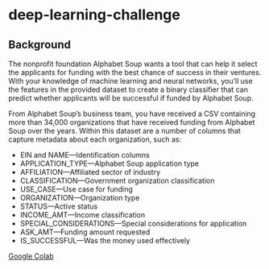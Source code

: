# deep-learning-challenge

## Background

The nonprofit foundation Alphabet Soup wants a tool that can help it select the applicants for funding with the best chance of success in their ventures. With your knowledge of machine learning and neural networks, you’ll use the features in the provided dataset to create a binary classifier that can predict whether applicants will be successful if funded by Alphabet Soup.

From Alphabet Soup’s business team, you have received a CSV containing more than 34,000 organizations that have received funding from Alphabet Soup over the years. Within this dataset are a number of columns that capture metadata about each organization, such as:
+ EIN and NAME—Identification columns
+ APPLICATION_TYPE—Alphabet Soup application type
+ AFFILIATION—Affiliated sector of industry
+ CLASSIFICATION—Government organization classification
+ USE_CASE—Use case for funding
+ ORGANIZATION—Organization type
+ STATUS—Active status
+ INCOME_AMT—Income classification
+ SPECIAL_CONSIDERATIONS—Special considerations for application
+ ASK_AMT—Funding amount requested
+ IS_SUCCESSFUL—Was the money used effectively
  
[Google Colab](https://colab.research.google.com/drive/1JKqTVs4JxOe-oyKwP7sw-rICF0zOPIkj#scrollTo=dl5-VDqhVHbm)
